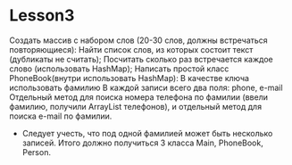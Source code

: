 # Lesson3
Создать массив с набором слов (20-30 слов, должны встречаться повторяющиеся):
Найти список слов, из которых состоит текст (дубликаты не считать);
Посчитать сколько раз встречается каждое слово (использовать HashMap);
Написать простой класс PhoneBook(внутри использовать HashMap):
В качестве ключа использовать фамилию
В каждой записи всего два поля: phone, e-mail
Отдельный метод для поиска номера телефона по фамилии (ввели фамилию, получили ArrayList телефонов), и отдельный метод для поиска e-mail по фамилии.
* Следует учесть, что под одной фамилией может быть несколько записей. Итого должно получиться 3 класса Main, PhoneBook, Person.
